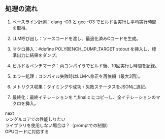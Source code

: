 ## 処理の流れ
1. ベースライン計測：clang -O3 と gcc -O3 でビルド＆実行し平均実行時間を取得。

2. LLM呼び出し：ソースコードを渡し、最適化済みCコードを生成。

3. マクロ挿入：#define POLYBENCH_DUMP_TARGET stdout を挿入し、標準出力に結果をダンプ。

4. ビルド＆ベンチマーク：両コンパイラでビルド後、10回実行し時間を記録。

5. エラー処理：コンパイル失敗時はLLMへ修正を再依頼（最大3回）。

6. メトリクス収集：タイミングや成功・失敗ステータスをJSONに追記。

7. 最終化：最終イテレーションを *_final.c にコピーし、全イテレーションのマクロを挿入。


next  
シングルコアでの性能しりたい  
ライブラリを使用しない場合は？（promptでの制御）  
GPUコードに対応する
